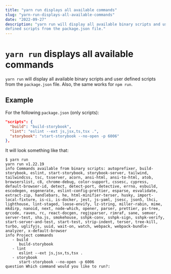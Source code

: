 ```yaml
---
title: "yarn run displays all available commands"
slug: "yarn-run-displays-all-available-commands"
date: "2022-09-27"
description: "yarn run will display all available binary scripts and user
defined scripts from the package.json file."
---
```


# `yarn run` displays all available commands

`yarn run` will display all available binary scripts and user defined scripts
from the `package.json` file. Also, the same works for `npm run`.

## Example

For the following `package.json` (only scripts):

```json
"scripts": {
  "build": "build-storybook",
  "lint": "eslint --ext js,jsx,ts,tsx .",
  "storybook": "start-storybook --no-open -p 6006"
},
```

It will look something like that:

```
$ yarn run
yarn run v1.22.19
info Commands available from binary scripts: autoprefixer, build-storybook, eslint, start-storybook, storybook-server, tailwind, tailwindcss, tsc, tsserver, acorn, ansi-html, ansi-to-html, atob, browserslist, c8, chrome-debug, color-support, cssesc, cypress, default-browser-id, detect, detect-port, detective, errno, esbuild, escodegen, esgenerate, eslint-config-prettier, esparse, esvalidate, extract-zip, handlebars, he, html-minifier-terser, husky, import-local-fixture, is-ci, is-docker, jest, js-yaml, jsesc, json5, lhci, lighthouse, lint-staged, loose-envify, lz-string, miller-rabin, mime, mkdirp, nanoid, next, node-which, opener, parser, prettier, ps-tree, qrcode, raven, rc, react-docgen, regjsparser, rimraf, sane, semver, server-test, sha.js, smokehouse, sshpk-conv, sshpk-sign, sshpk-verify, start-server-and-test, start-test, strip-indent, terser, tree-kill, turbo, uglifyjs, uuid, wait-on, watch, webpack, webpack-bundle-analyzer, x-default-browser
info Project commands
   - build
      build-storybook
   - lint
      eslint --ext js,jsx,ts,tsx .
   - storybook
      start-storybook --no-open -p 6006
question Which command would you like to run?:
```
